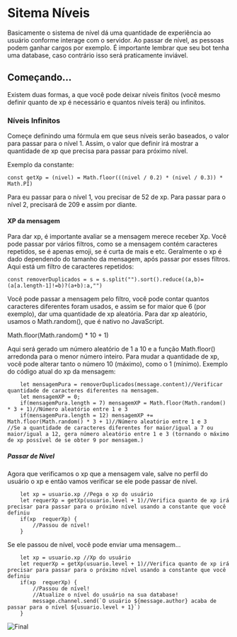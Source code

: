 # Sitema Níveis
Basicamente o sistema de nível dá uma quantidade de experiência ao usuário conforme interage com o servidor. Ao passar de nível, as pessoas podem ganhar cargos por exemplo. É importante lembrar que seu bot tenha uma database, caso contrário isso será praticamente inviável.


## Começando...
Existem duas formas, a que você pode deixar níveis finitos (você mesmo definir quanto de xp é necessário e quantos níveis terá) ou infinitos.


### Níveis Infinitos
Começe definindo uma fórmula em que seus níveis serão baseados, o valor para passar para o nível 1. Assim, o valor que definir irá mostrar a quantidade de xp que precisa para passar para próximo nível.

Exemplo da constante:
```
const getXp = (nivel) = Math.floor(((nivel / 0.2) * (nivel / 0.3)) * Math.PI)
```
Para eu passar para o nível 1, vou precisar de 52 de xp. Para passar para o nível 2, precisará de 209 e assim por diante.


#### XP da mensagem
Para dar xp, é importante avaliar se a mensagem merece receber Xp. Você pode passar por vários filtros, como se a mensagem contém caracteres repetidos, se é apenas emoji, se é curta de mais e etc. Geralmente o xp é dado dependendo do tamanho da mensagem, após passar por esses filtros. Aqui está um filtro de caracteres repetidos:
```
const removerDuplicados = s = s.split("").sort().reduce((a,b)=(a[a.length-1]!=b)?(a+b):a,"")
```
Você pode passar a mensagem pelo filtro, você pode contar quantos caracteres diferentes foram usados, e assim se for maior que 6 (por exemplo), dar uma quantidade de xp aleatória.
Para dar xp aleatório, usamos o Math.random(), que é nativo no JavaScript.

 Math.floor(Math.random() * 10 + 1)

Aqui será gerado um número aleatório de 1 a 10 e a função Math.floor() arredonda para o menor número inteiro. Para mudar a quantidade de xp, você pode alterar tanto o número 10 (máximo), como o 1 (mínimo). 
Exemplo do código atual do xp da mensagem:
```
	let mensagemPura = removerDuplicados(message.content)//Verificar quantidade de caracteres diferentes na mensagem.
	let mensagemXP = 0;
	if(mensagemPura.length = 7) mensagemXP = Math.floor(Math.random() * 3 + 1)//Número aleatório entre 1 e 3
	if(mensagemPura.length = 12) mensagemXP += Math.floor(Math.random() * 3 + 1)//Número aleatório entre 1 e 3
//Se a quantidade de caracteres diferentes for maior/igual a 7 ou maior/igual a 12, gera número aleatório entre 1 e 3 (tornando o máximo de xp possível de se obter 9 por mensagem.)
```
##### Passar de Nível
Agora que verificamos o xp que a mensagem vale, salve no perfil do usuário o xp e então vamos verificar se ele pode passar de nível.
```
    let xp = usuario.xp //Pega o xp do usuário
    let requerXp = getXp(usuario.level + 1)//Verifica quanto de xp irá precisar para passar para o próximo nível usando a constante que você definiu
    if(xp  requerXp) {
        //Passou de nível!
    }
```
Se ele passou de nível, você pode enviar uma mensagem...
```
    let xp = usuario.xp //Xp do usuário
    let requerXp = getXp(usuario.level + 1)//Verifica quanto de xp irá precisar para passar para o próximo nível usando a constante que você definiu
    if(xp  requerXp) {
        //Passou de nível!
        //Atualize o nível do usuário na sua database!
        message.channel.send(`O usuário ${message.author} acaba de passar para o nível ${usuario.level + 1}`)
    }
```
![Final](https://i.imgur.com/0eWmgIB.png)
